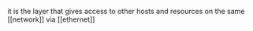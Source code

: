 it is the layer that gives access to other hosts and resources on the same [[network]] via [[ethernet]]